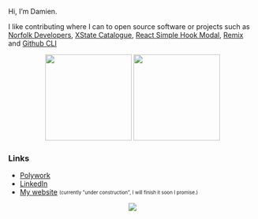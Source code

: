 Hi, I’m Damien. 

I like contributing where I can to open source software or projects such as [Norfolk Developers](https://www.norfolkdevelopers.com/), [XState Catalogue](https://xstate-catalogue.com/), [React Simple Hook Modal](https://react-simple-hook-modal.vercel.app/), [Remix](https://remix.run/) and [Github CLI](https://github.com/cli/cli)

<p align= "center">
  <img height= "175" src="https://github-readme-stats.vercel.app/api?username=damiensedgwick&theme=react&show_icons=true&include_all_commits=true&count_private=true" />
  <img height= "175" src="https://github-readme-stats.vercel.app/api/top-langs/?username=damiensedgwick&theme=react&layout=compact" />
</p>

### Links
* [Polywork](https://www.polywork.com/dks)
* [LinkedIn](https://www.twitter.com/damiensedgwick)
* [My website](https://www.damiensedgwick.com) <sub><sup>(currently "under construction", I will finish it soon I promise.)</sup></sub>

<p align="center">
  <img src="https://www.codewars.com/users/damiensedgwick/badges/small" />  
</p>
